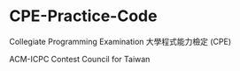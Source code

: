 # CPE-Practice-Code

Collegiate Programming Examination 大學程式能力檢定 (CPE)

ACM-ICPC Contest Council for Taiwan
